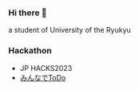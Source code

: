 ### Hi there 👋
a student of University of the Ryukyu

<!--
**medicine-t/medicine-t** is a ✨ _special_ ✨ repository because its `README.md` (this file) appears on your GitHub profile.

Here are some ideas to get you started:

- 🔭 I’m currently working on ...
- 🌱 I’m currently learning ...
- 👯 I’m looking to collaborate on ...
- 🤔 I’m looking for help with ...
- 💬 Ask me about ...
- 📫 How to reach me: ...
- 😄 Pronouns: ...
- ⚡ Fun fact: ...
-->

### Hackathon
- JP HACKS2023
- [みんなでToDo](https://github.com/jphacks/OL_2318)


